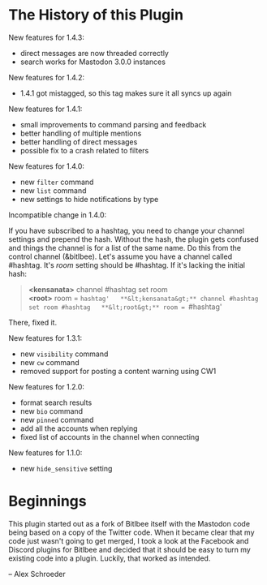 # The History of this Plugin

New features for 1.4.3:

- direct messages are now threaded correctly
- search works for Mastodon 3.0.0 instances

New features for 1.4.2:

- 1.4.1 got mistagged, so this tag makes sure it all syncs up again

New features for 1.4.1:

- small improvements to command parsing and feedback
- better handling of multiple mentions
- better handling of direct messages
- possible fix to a crash related to filters

New features for 1.4.0:

- new `filter` command
- new `list` command
- new settings to hide notifications by type

Incompatible change in 1.4.0:

If you have subscribed to a hashtag, you need to change your channel
settings and prepend the hash. Without the hash, the plugin gets
confused and things the channel is for a list of the same name. Do
this from the control channel (&bitlbee). Let's assume you have a
channel called #hashtag. It's *room* setting should be #hashtag. If
it's lacking the initial hash:

> **&lt;kensanata&gt;** channel #hashtag set room  
> **&lt;root&gt;** room = `hashtag'  
> **&lt;kensanata&gt;** channel #hashtag set room #hashtag  
> **&lt;root&gt;** room = `#hashtag'  

There, fixed it.

New features for 1.3.1:

- new `visibility` command
- new `cw` command
- removed support for posting a content warning using CW1

New features for 1.2.0:

- format search results
- new `bio` command
- new `pinned` command
- add all the accounts when replying
- fixed list of accounts in the channel when connecting

New features for 1.1.0:

- new `hide_sensitive` setting

# Beginnings

This plugin started out as a fork of Bitlbee itself with the Mastodon
code being based on a copy of the Twitter code. When it became clear
that my code just wasn't going to get merged, I took a look at the
Facebook and Discord plugins for Bitlbee and decided that it should be
easy to turn my existing code into a plugin. Luckily, that worked as
intended.

– Alex Schroeder
